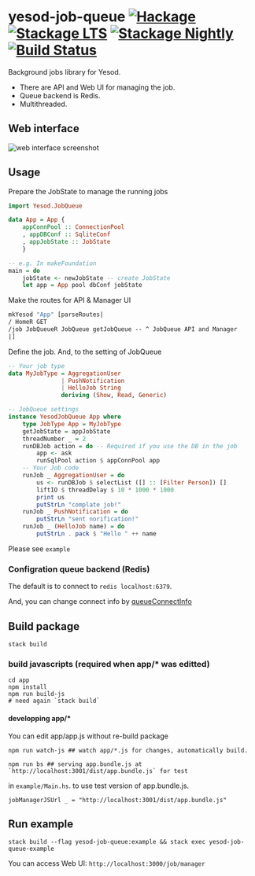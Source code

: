 # yesod-job-queue [![Hackage](https://img.shields.io/hackage/v/yesod-job-queue.svg?maxAge=25920)](https://hackage.haskell.org/package/yesod-job-queue) [![Stackage LTS](http://stackage.org/package/yesod-job-queue/badge/lts)](http://stackage.org/lts/package/yesod-job-queue) [![Stackage Nightly](http://stackage.org/package/yesod-job-queue/badge/nightly)](http://stackage.org/nightly/package/yesod-job-queue) [![Build Status](https://secure.travis-ci.org/nakaji-dayo/yesod-job-queue.svg)](http://travis-ci.org/nakaji-dayo/yesod-job-queue)
Background jobs library for Yesod.

- There are API and Web UI for managing the job.
- Queue backend is Redis.
- Multithreaded.


## Web interface

![web interface screenshot](https://raw.githubusercontent.com/nakaji-dayo/yesod-job-queue/master/doc/yesod-job-queue-ss.png)

## Usage

Prepare the JobState to manage the running jobs
``` haskell
import Yesod.JobQueue

data App = App {
    appConnPool :: ConnectionPool
    , appDBConf :: SqliteConf
    , appJobState :: JobState
    }

-- e.g. In makeFoundation
main = do
    jobState <- newJobState -- create JobState
    let app = App pool dbConf jobState
```

Make the routes for API & Manager UI
``` haskell
mkYesod "App" [parseRoutes|
/ HomeR GET
/job JobQueueR JobQueue getJobQueue -- ^ JobQueue API and Manager
|]
```

Define the job. And, to the setting of JobQueue
``` haskell
-- Your job type
data MyJobType = AggregationUser
               | PushNotification
               | HelloJob String
               deriving (Show, Read, Generic)

-- JobQueue settings
instance YesodJobQueue App where
    type JobType App = MyJobType
    getJobState = appJobState
    threadNumber _ = 2
    runDBJob action = do -- Required if you use the DB in the job
        app <- ask
        runSqlPool action $ appConnPool app
    -- Your Job code
    runJob _ AggregationUser = do
        us <- runDBJob $ selectList ([] :: [Filter Person]) []
        liftIO $ threadDelay $ 10 * 1000 * 1000
        print us
        putStrLn "complate job!"
    runJob _ PushNotification = do
        putStrLn "sent norification!"
    runJob _ (HelloJob name) = do
        putStrLn . pack $ "Hello " ++ name
```

Please see `example`

### Configration queue backend (Redis)
The default is to connect to `redis localhost:6379`.

And, you can change connect info by [queueConnectInfo](https://hackage.haskell.org/package/yesod-job-queue-0.2.0.1/docs/Yesod-JobQueue.html#v:queueConnectInfo)

## Build package
```
stack build
```
### build javascripts (required when app/* was editted)
```
cd app
npm install
npm run build-js
# need again `stack build`
```
#### developping app/*
You can edit app/app.js without re-build package
```
npm run watch-js ## watch app/*.js for changes, automatically build.
```
```
npm run bs ## serving app.bundle.js at `http://localhost:3001/dist/app.bundle.js` for test
```
in `example/Main.hs`. to use test version of app.bundle.js.
```
jobManagerJSUrl _ = "http://localhost:3001/dist/app.bundle.js"
```

## Run example
```
stack build --flag yesod-job-queue:example && stack exec yesod-job-queue-example
```
You can access Web UI: `http://localhost:3000/job/manager`
